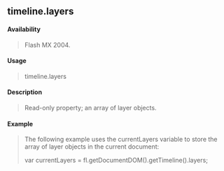 ## timeline.layers

#### Availability

> Flash MX 2004.

#### Usage

> timeline.layers

#### Description

> Read-only property; an array of layer objects.

#### Example

> The following example uses the currentLayers variable to store the array of layer objects in the current document:
>
> var currentLayers = fl.getDocumentDOM().getTimeline().layers;
